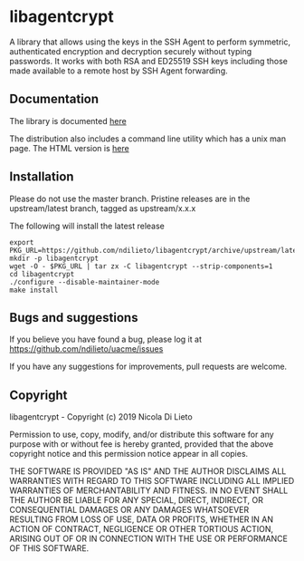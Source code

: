 # libagentcrypt 

A library that allows using the keys in the SSH Agent to perform symmetric,
authenticated encryption and decryption securely without typing passwords.
It works with both RSA and ED25519 SSH keys including those made available
to a remote host by SSH Agent forwarding.

## Documentation

The library is documented [here](https://ndilieto.github.io/libagentcrypt)

The distribution also includes a command line utility which has a unix man
page. The HTML version is [here](https://ndilieto.github.io/libagentcrypt/agentcrypt.1.html)

## Installation

Please do not use the master branch. Pristine releases are in the upstream/latest
branch, tagged as upstream/x.x.x 

The following will install the latest release

```
export PKG_URL=https://github.com/ndilieto/libagentcrypt/archive/upstream/latest.tar.gz
mkdir -p libagentcrypt
wget -O - $PKG_URL | tar zx -C libagentcrypt --strip-components=1
cd libagentcrypt
./configure --disable-maintainer-mode
make install
```

## Bugs and suggestions

If you believe you have found a bug, please log it at https://github.com/ndilieto/uacme/issues

If you have any suggestions for improvements, pull requests are welcome.

## Copyright

libagentcrypt - Copyright (c) 2019 Nicola Di Lieto

Permission to use, copy, modify, and/or distribute this software
for any purpose with or without fee is hereby granted, provided
that the above copyright notice and this permission notice appear
in all copies.

THE SOFTWARE IS PROVIDED "AS IS" AND THE AUTHOR DISCLAIMS ALL
WARRANTIES WITH REGARD TO THIS SOFTWARE INCLUDING ALL IMPLIED
WARRANTIES OF MERCHANTABILITY AND FITNESS. IN NO EVENT SHALL THE
AUTHOR BE LIABLE FOR ANY SPECIAL, DIRECT, INDIRECT, OR
CONSEQUENTIAL DAMAGES OR ANY DAMAGES WHATSOEVER RESULTING FROM
LOSS OF USE, DATA OR PROFITS, WHETHER IN AN ACTION OF CONTRACT,
NEGLIGENCE OR OTHER TORTIOUS ACTION, ARISING OUT OF OR IN
CONNECTION WITH THE USE OR PERFORMANCE OF THIS SOFTWARE.
